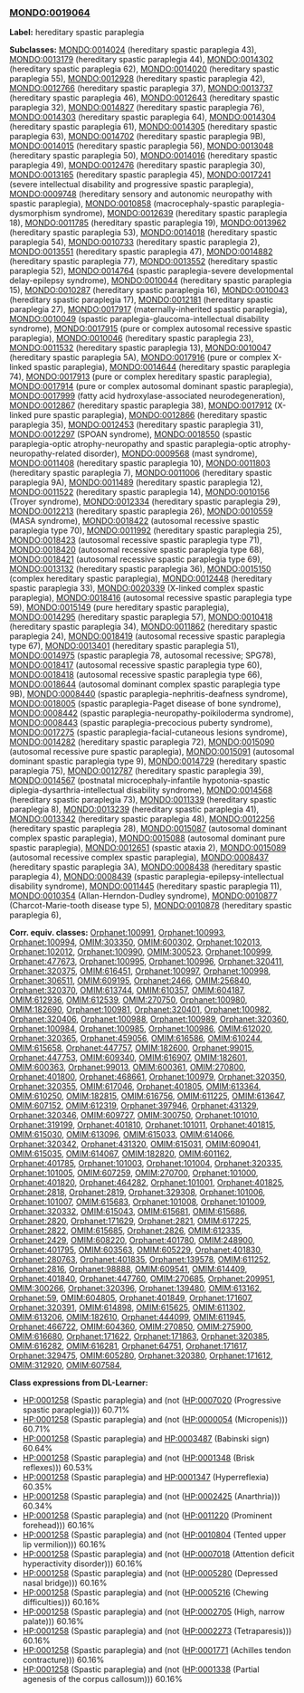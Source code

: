
### [MONDO:0019064](http://purl.obolibrary.org/obo/MONDO_0019064)
**Label:** hereditary spastic paraplegia

**Subclasses:** [MONDO:0014024](http://purl.obolibrary.org/obo/MONDO_0014024) (hereditary spastic paraplegia 43), [MONDO:0013179](http://purl.obolibrary.org/obo/MONDO_0013179) (hereditary spastic paraplegia 44), [MONDO:0014302](http://purl.obolibrary.org/obo/MONDO_0014302) (hereditary spastic paraplegia 62), [MONDO:0014020](http://purl.obolibrary.org/obo/MONDO_0014020) (hereditary spastic paraplegia 55), [MONDO:0012928](http://purl.obolibrary.org/obo/MONDO_0012928) (hereditary spastic paraplegia 42), [MONDO:0012766](http://purl.obolibrary.org/obo/MONDO_0012766) (hereditary spastic paraplegia 37), [MONDO:0013737](http://purl.obolibrary.org/obo/MONDO_0013737) (hereditary spastic paraplegia 46), [MONDO:0012643](http://purl.obolibrary.org/obo/MONDO_0012643) (hereditary spastic paraplegia 32), [MONDO:0014827](http://purl.obolibrary.org/obo/MONDO_0014827) (hereditary spastic paraplegia 76), [MONDO:0014303](http://purl.obolibrary.org/obo/MONDO_0014303) (hereditary spastic paraplegia 64), [MONDO:0014304](http://purl.obolibrary.org/obo/MONDO_0014304) (hereditary spastic paraplegia 61), [MONDO:0014305](http://purl.obolibrary.org/obo/MONDO_0014305) (hereditary spastic paraplegia 63), [MONDO:0014702](http://purl.obolibrary.org/obo/MONDO_0014702) (hereditary spastic paraplegia 9B), [MONDO:0014015](http://purl.obolibrary.org/obo/MONDO_0014015) (hereditary spastic paraplegia 56), [MONDO:0013048](http://purl.obolibrary.org/obo/MONDO_0013048) (hereditary spastic paraplegia 50), [MONDO:0014016](http://purl.obolibrary.org/obo/MONDO_0014016) (hereditary spastic paraplegia 49), [MONDO:0012476](http://purl.obolibrary.org/obo/MONDO_0012476) (hereditary spastic paraplegia 30), [MONDO:0013165](http://purl.obolibrary.org/obo/MONDO_0013165) (hereditary spastic paraplegia 45), [MONDO:0017241](http://purl.obolibrary.org/obo/MONDO_0017241) (severe intellectual disability and progressive spastic paraplegia), [MONDO:0009748](http://purl.obolibrary.org/obo/MONDO_0009748) (hereditary sensory and autonomic neuropathy with spastic paraplegia), [MONDO:0010858](http://purl.obolibrary.org/obo/MONDO_0010858) (macrocephaly-spastic paraplegia-dysmorphism syndrome), [MONDO:0012639](http://purl.obolibrary.org/obo/MONDO_0012639) (hereditary spastic paraplegia 18), [MONDO:0011785](http://purl.obolibrary.org/obo/MONDO_0011785) (hereditary spastic paraplegia 19), [MONDO:0013962](http://purl.obolibrary.org/obo/MONDO_0013962) (hereditary spastic paraplegia 53), [MONDO:0014018](http://purl.obolibrary.org/obo/MONDO_0014018) (hereditary spastic paraplegia 54), [MONDO:0010733](http://purl.obolibrary.org/obo/MONDO_0010733) (hereditary spastic paraplegia 2), [MONDO:0013551](http://purl.obolibrary.org/obo/MONDO_0013551) (hereditary spastic paraplegia 47), [MONDO:0014882](http://purl.obolibrary.org/obo/MONDO_0014882) (hereditary spastic paraplegia 77), [MONDO:0013552](http://purl.obolibrary.org/obo/MONDO_0013552) (hereditary spastic paraplegia 52), [MONDO:0014764](http://purl.obolibrary.org/obo/MONDO_0014764) (spastic paraplegia-severe developmental delay-epilepsy syndrome), [MONDO:0010044](http://purl.obolibrary.org/obo/MONDO_0010044) (hereditary spastic paraplegia 15), [MONDO:0010287](http://purl.obolibrary.org/obo/MONDO_0010287) (hereditary spastic paraplegia 16), [MONDO:0010043](http://purl.obolibrary.org/obo/MONDO_0010043) (hereditary spastic paraplegia 17), [MONDO:0012181](http://purl.obolibrary.org/obo/MONDO_0012181) (hereditary spastic paraplegia 27), [MONDO:0017917](http://purl.obolibrary.org/obo/MONDO_0017917) (maternally-inherited spastic paraplegia), [MONDO:0010049](http://purl.obolibrary.org/obo/MONDO_0010049) (spastic paraplegia-glaucoma-intellectual disability syndrome), [MONDO:0017915](http://purl.obolibrary.org/obo/MONDO_0017915) (pure or complex autosomal recessive spastic paraplegia), [MONDO:0010046](http://purl.obolibrary.org/obo/MONDO_0010046) (hereditary spastic paraplegia 23), [MONDO:0011532](http://purl.obolibrary.org/obo/MONDO_0011532) (hereditary spastic paraplegia 13), [MONDO:0010047](http://purl.obolibrary.org/obo/MONDO_0010047) (hereditary spastic paraplegia 5A), [MONDO:0017916](http://purl.obolibrary.org/obo/MONDO_0017916) (pure or complex X-linked spastic paraplegia), [MONDO:0014644](http://purl.obolibrary.org/obo/MONDO_0014644) (hereditary spastic paraplegia 74), [MONDO:0017913](http://purl.obolibrary.org/obo/MONDO_0017913) (pure or complex hereditary spastic paraplegia), [MONDO:0017914](http://purl.obolibrary.org/obo/MONDO_0017914) (pure or complex autosomal dominant spastic paraplegia), [MONDO:0017999](http://purl.obolibrary.org/obo/MONDO_0017999) (fatty acid hydroxylase-associated neurodegeneration), [MONDO:0012867](http://purl.obolibrary.org/obo/MONDO_0012867) (hereditary spastic paraplegia 38), [MONDO:0017912](http://purl.obolibrary.org/obo/MONDO_0017912) (X-linked pure spastic paraplegia), [MONDO:0012866](http://purl.obolibrary.org/obo/MONDO_0012866) (hereditary spastic paraplegia 35), [MONDO:0012453](http://purl.obolibrary.org/obo/MONDO_0012453) (hereditary spastic paraplegia 31), [MONDO:0012297](http://purl.obolibrary.org/obo/MONDO_0012297) (SPOAN syndrome), [MONDO:0018550](http://purl.obolibrary.org/obo/MONDO_0018550) (spastic paraplegia-optic atrophy-neuropathy and spastic paraplegia-optic atrophy-neuropathy-related disorder), [MONDO:0009568](http://purl.obolibrary.org/obo/MONDO_0009568) (mast syndrome), [MONDO:0011408](http://purl.obolibrary.org/obo/MONDO_0011408) (hereditary spastic paraplegia 10), [MONDO:0011803](http://purl.obolibrary.org/obo/MONDO_0011803) (hereditary spastic paraplegia 7), [MONDO:0011006](http://purl.obolibrary.org/obo/MONDO_0011006) (hereditary spastic paraplegia 9A), [MONDO:0011489](http://purl.obolibrary.org/obo/MONDO_0011489) (hereditary spastic paraplegia 12), [MONDO:0011522](http://purl.obolibrary.org/obo/MONDO_0011522) (hereditary spastic paraplegia 14), [MONDO:0010156](http://purl.obolibrary.org/obo/MONDO_0010156) (Troyer syndrome), [MONDO:0012334](http://purl.obolibrary.org/obo/MONDO_0012334) (hereditary spastic paraplegia 29), [MONDO:0012213](http://purl.obolibrary.org/obo/MONDO_0012213) (hereditary spastic paraplegia 26), [MONDO:0010559](http://purl.obolibrary.org/obo/MONDO_0010559) (MASA syndrome), [MONDO:0018422](http://purl.obolibrary.org/obo/MONDO_0018422) (autosomal recessive spastic paraplegia type 70), [MONDO:0011992](http://purl.obolibrary.org/obo/MONDO_0011992) (hereditary spastic paraplegia 25), [MONDO:0018423](http://purl.obolibrary.org/obo/MONDO_0018423) (autosomal recessive spastic paraplegia type 71), [MONDO:0018420](http://purl.obolibrary.org/obo/MONDO_0018420) (autosomal recessive spastic paraplegia type 68), [MONDO:0018421](http://purl.obolibrary.org/obo/MONDO_0018421) (autosomal recessive spastic paraplegia type 69), [MONDO:0013132](http://purl.obolibrary.org/obo/MONDO_0013132) (hereditary spastic paraplegia 36), [MONDO:0015150](http://purl.obolibrary.org/obo/MONDO_0015150) (complex hereditary spastic paraplegia), [MONDO:0012448](http://purl.obolibrary.org/obo/MONDO_0012448) (hereditary spastic paraplegia 33), [MONDO:0020339](http://purl.obolibrary.org/obo/MONDO_0020339) (X-linked complex spastic paraplegia), [MONDO:0018416](http://purl.obolibrary.org/obo/MONDO_0018416) (autosomal recessive spastic paraplegia type 59), [MONDO:0015149](http://purl.obolibrary.org/obo/MONDO_0015149) (pure hereditary spastic paraplegia), [MONDO:0014295](http://purl.obolibrary.org/obo/MONDO_0014295) (hereditary spastic paraplegia 57), [MONDO:0010418](http://purl.obolibrary.org/obo/MONDO_0010418) (hereditary spastic paraplegia 34), [MONDO:0011862](http://purl.obolibrary.org/obo/MONDO_0011862) (hereditary spastic paraplegia 24), [MONDO:0018419](http://purl.obolibrary.org/obo/MONDO_0018419) (autosomal recessive spastic paraplegia type 67), [MONDO:0013401](http://purl.obolibrary.org/obo/MONDO_0013401) (hereditary spastic paraplegia 51), [MONDO:0014975](http://purl.obolibrary.org/obo/MONDO_0014975) (spastic paraplegia 78, autosomal recessive; SPG78), [MONDO:0018417](http://purl.obolibrary.org/obo/MONDO_0018417) (autosomal recessive spastic paraplegia type 60), [MONDO:0018418](http://purl.obolibrary.org/obo/MONDO_0018418) (autosomal recessive spastic paraplegia type 66), [MONDO:0018644](http://purl.obolibrary.org/obo/MONDO_0018644) (autosomal dominant complex spastic paraplegia type 9B), [MONDO:0008440](http://purl.obolibrary.org/obo/MONDO_0008440) (spastic paraplegia-nephritis-deafness syndrome), [MONDO:0018005](http://purl.obolibrary.org/obo/MONDO_0018005) (spastic paraplegia-Paget disease of bone syndrome), [MONDO:0008442](http://purl.obolibrary.org/obo/MONDO_0008442) (spastic paraplegia-neuropathy-poikiloderma syndrome), [MONDO:0008443](http://purl.obolibrary.org/obo/MONDO_0008443) (spastic paraplegia-precocious puberty syndrome), [MONDO:0017275](http://purl.obolibrary.org/obo/MONDO_0017275) (spastic paraplegia-facial-cutaneous lesions syndrome), [MONDO:0014282](http://purl.obolibrary.org/obo/MONDO_0014282) (hereditary spastic paraplegia 72), [MONDO:0015090](http://purl.obolibrary.org/obo/MONDO_0015090) (autosomal recessive pure spastic paraplegia), [MONDO:0015091](http://purl.obolibrary.org/obo/MONDO_0015091) (autosomal dominant spastic paraplegia type 9), [MONDO:0014729](http://purl.obolibrary.org/obo/MONDO_0014729) (hereditary spastic paraplegia 75), [MONDO:0012787](http://purl.obolibrary.org/obo/MONDO_0012787) (hereditary spastic paraplegia 39), [MONDO:0014567](http://purl.obolibrary.org/obo/MONDO_0014567) (postnatal microcephaly-infantile hypotonia-spastic diplegia-dysarthria-intellectual disability syndrome), [MONDO:0014568](http://purl.obolibrary.org/obo/MONDO_0014568) (hereditary spastic paraplegia 73), [MONDO:0011339](http://purl.obolibrary.org/obo/MONDO_0011339) (hereditary spastic paraplegia 8), [MONDO:0013239](http://purl.obolibrary.org/obo/MONDO_0013239) (hereditary spastic paraplegia 41), [MONDO:0013342](http://purl.obolibrary.org/obo/MONDO_0013342) (hereditary spastic paraplegia 48), [MONDO:0012256](http://purl.obolibrary.org/obo/MONDO_0012256) (hereditary spastic paraplegia 28), [MONDO:0015087](http://purl.obolibrary.org/obo/MONDO_0015087) (autosomal dominant complex spastic paraplegia), [MONDO:0015088](http://purl.obolibrary.org/obo/MONDO_0015088) (autosomal dominant pure spastic paraplegia), [MONDO:0012651](http://purl.obolibrary.org/obo/MONDO_0012651) (spastic ataxia 2), [MONDO:0015089](http://purl.obolibrary.org/obo/MONDO_0015089) (autosomal recessive complex spastic paraplegia), [MONDO:0008437](http://purl.obolibrary.org/obo/MONDO_0008437) (hereditary spastic paraplegia 3A), [MONDO:0008438](http://purl.obolibrary.org/obo/MONDO_0008438) (hereditary spastic paraplegia 4), [MONDO:0008439](http://purl.obolibrary.org/obo/MONDO_0008439) (spastic paraplegia-epilepsy-intellectual disability syndrome), [MONDO:0011445](http://purl.obolibrary.org/obo/MONDO_0011445) (hereditary spastic paraplegia 11), [MONDO:0010354](http://purl.obolibrary.org/obo/MONDO_0010354) (Allan-Herndon-Dudley syndrome), [MONDO:0010877](http://purl.obolibrary.org/obo/MONDO_0010877) (Charcot-Marie-tooth disease type 5), [MONDO:0010878](http://purl.obolibrary.org/obo/MONDO_0010878) (hereditary spastic paraplegia 6), 

**Corr. equiv. classes:** [Orphanet:100991](http://www.orpha.net/ORDO/Orphanet_100991), [Orphanet:100993](http://www.orpha.net/ORDO/Orphanet_100993), [Orphanet:100994](http://www.orpha.net/ORDO/Orphanet_100994), [OMIM:303350](http://purl.obolibrary.org/obo/OMIM_303350), [OMIM:600302](http://purl.obolibrary.org/obo/OMIM_600302), [Orphanet:102013](http://www.orpha.net/ORDO/Orphanet_102013), [Orphanet:102012](http://www.orpha.net/ORDO/Orphanet_102012), [Orphanet:100990](http://www.orpha.net/ORDO/Orphanet_100990), [OMIM:300523](http://purl.obolibrary.org/obo/OMIM_300523), [Orphanet:100999](http://www.orpha.net/ORDO/Orphanet_100999), [Orphanet:477673](http://www.orpha.net/ORDO/Orphanet_477673), [Orphanet:100995](http://www.orpha.net/ORDO/Orphanet_100995), [Orphanet:100996](http://www.orpha.net/ORDO/Orphanet_100996), [Orphanet:320411](http://www.orpha.net/ORDO/Orphanet_320411), [Orphanet:320375](http://www.orpha.net/ORDO/Orphanet_320375), [OMIM:616451](http://purl.obolibrary.org/obo/OMIM_616451), [Orphanet:100997](http://www.orpha.net/ORDO/Orphanet_100997), [Orphanet:100998](http://www.orpha.net/ORDO/Orphanet_100998), [Orphanet:306511](http://www.orpha.net/ORDO/Orphanet_306511), [OMIM:609195](http://purl.obolibrary.org/obo/OMIM_609195), [Orphanet:2466](http://www.orpha.net/ORDO/Orphanet_2466), [OMIM:256840](http://purl.obolibrary.org/obo/OMIM_256840), [Orphanet:320370](http://www.orpha.net/ORDO/Orphanet_320370), [OMIM:613744](http://purl.obolibrary.org/obo/OMIM_613744), [OMIM:610357](http://purl.obolibrary.org/obo/OMIM_610357), [OMIM:604187](http://purl.obolibrary.org/obo/OMIM_604187), [OMIM:612936](http://purl.obolibrary.org/obo/OMIM_612936), [OMIM:612539](http://purl.obolibrary.org/obo/OMIM_612539), [OMIM:270750](http://purl.obolibrary.org/obo/OMIM_270750), [Orphanet:100980](http://www.orpha.net/ORDO/Orphanet_100980), [OMIM:182690](http://purl.obolibrary.org/obo/OMIM_182690), [Orphanet:100981](http://www.orpha.net/ORDO/Orphanet_100981), [Orphanet:320401](http://www.orpha.net/ORDO/Orphanet_320401), [Orphanet:100982](http://www.orpha.net/ORDO/Orphanet_100982), [Orphanet:320406](http://www.orpha.net/ORDO/Orphanet_320406), [Orphanet:100988](http://www.orpha.net/ORDO/Orphanet_100988), [Orphanet:100989](http://www.orpha.net/ORDO/Orphanet_100989), [Orphanet:320360](http://www.orpha.net/ORDO/Orphanet_320360), [Orphanet:100984](http://www.orpha.net/ORDO/Orphanet_100984), [Orphanet:100985](http://www.orpha.net/ORDO/Orphanet_100985), [Orphanet:100986](http://www.orpha.net/ORDO/Orphanet_100986), [OMIM:612020](http://purl.obolibrary.org/obo/OMIM_612020), [Orphanet:320365](http://www.orpha.net/ORDO/Orphanet_320365), [Orphanet:459056](http://www.orpha.net/ORDO/Orphanet_459056), [OMIM:616586](http://purl.obolibrary.org/obo/OMIM_616586), [OMIM:610244](http://purl.obolibrary.org/obo/OMIM_610244), [OMIM:615658](http://purl.obolibrary.org/obo/OMIM_615658), [Orphanet:447757](http://www.orpha.net/ORDO/Orphanet_447757), [OMIM:182600](http://purl.obolibrary.org/obo/OMIM_182600), [Orphanet:99015](http://www.orpha.net/ORDO/Orphanet_99015), [Orphanet:447753](http://www.orpha.net/ORDO/Orphanet_447753), [OMIM:609340](http://purl.obolibrary.org/obo/OMIM_609340), [OMIM:616907](http://purl.obolibrary.org/obo/OMIM_616907), [OMIM:182601](http://purl.obolibrary.org/obo/OMIM_182601), [OMIM:600363](http://purl.obolibrary.org/obo/OMIM_600363), [Orphanet:99013](http://www.orpha.net/ORDO/Orphanet_99013), [OMIM:600361](http://purl.obolibrary.org/obo/OMIM_600361), [OMIM:270800](http://purl.obolibrary.org/obo/OMIM_270800), [Orphanet:401800](http://www.orpha.net/ORDO/Orphanet_401800), [Orphanet:468661](http://www.orpha.net/ORDO/Orphanet_468661), [Orphanet:100979](http://www.orpha.net/ORDO/Orphanet_100979), [Orphanet:320350](http://www.orpha.net/ORDO/Orphanet_320350), [Orphanet:320355](http://www.orpha.net/ORDO/Orphanet_320355), [OMIM:617046](http://purl.obolibrary.org/obo/OMIM_617046), [Orphanet:401805](http://www.orpha.net/ORDO/Orphanet_401805), [OMIM:613364](http://purl.obolibrary.org/obo/OMIM_613364), [OMIM:610250](http://purl.obolibrary.org/obo/OMIM_610250), [OMIM:182815](http://purl.obolibrary.org/obo/OMIM_182815), [OMIM:616756](http://purl.obolibrary.org/obo/OMIM_616756), [OMIM:611225](http://purl.obolibrary.org/obo/OMIM_611225), [OMIM:613647](http://purl.obolibrary.org/obo/OMIM_613647), [OMIM:607152](http://purl.obolibrary.org/obo/OMIM_607152), [OMIM:612319](http://purl.obolibrary.org/obo/OMIM_612319), [Orphanet:397946](http://www.orpha.net/ORDO/Orphanet_397946), [Orphanet:431329](http://www.orpha.net/ORDO/Orphanet_431329), [Orphanet:320346](http://www.orpha.net/ORDO/Orphanet_320346), [OMIM:609727](http://purl.obolibrary.org/obo/OMIM_609727), [OMIM:300750](http://purl.obolibrary.org/obo/OMIM_300750), [Orphanet:101010](http://www.orpha.net/ORDO/Orphanet_101010), [Orphanet:319199](http://www.orpha.net/ORDO/Orphanet_319199), [Orphanet:401810](http://www.orpha.net/ORDO/Orphanet_401810), [Orphanet:101011](http://www.orpha.net/ORDO/Orphanet_101011), [Orphanet:401815](http://www.orpha.net/ORDO/Orphanet_401815), [OMIM:615030](http://purl.obolibrary.org/obo/OMIM_615030), [OMIM:613096](http://purl.obolibrary.org/obo/OMIM_613096), [OMIM:615033](http://purl.obolibrary.org/obo/OMIM_615033), [OMIM:614066](http://purl.obolibrary.org/obo/OMIM_614066), [Orphanet:320342](http://www.orpha.net/ORDO/Orphanet_320342), [Orphanet:431320](http://www.orpha.net/ORDO/Orphanet_431320), [OMIM:615031](http://purl.obolibrary.org/obo/OMIM_615031), [OMIM:609041](http://purl.obolibrary.org/obo/OMIM_609041), [OMIM:615035](http://purl.obolibrary.org/obo/OMIM_615035), [OMIM:614067](http://purl.obolibrary.org/obo/OMIM_614067), [OMIM:182820](http://purl.obolibrary.org/obo/OMIM_182820), [OMIM:601162](http://purl.obolibrary.org/obo/OMIM_601162), [Orphanet:401785](http://www.orpha.net/ORDO/Orphanet_401785), [Orphanet:101003](http://www.orpha.net/ORDO/Orphanet_101003), [Orphanet:101004](http://www.orpha.net/ORDO/Orphanet_101004), [Orphanet:320335](http://www.orpha.net/ORDO/Orphanet_320335), [Orphanet:101005](http://www.orpha.net/ORDO/Orphanet_101005), [OMIM:607259](http://purl.obolibrary.org/obo/OMIM_607259), [OMIM:270700](http://purl.obolibrary.org/obo/OMIM_270700), [Orphanet:101000](http://www.orpha.net/ORDO/Orphanet_101000), [Orphanet:401820](http://www.orpha.net/ORDO/Orphanet_401820), [Orphanet:464282](http://www.orpha.net/ORDO/Orphanet_464282), [Orphanet:101001](http://www.orpha.net/ORDO/Orphanet_101001), [Orphanet:401825](http://www.orpha.net/ORDO/Orphanet_401825), [Orphanet:2818](http://www.orpha.net/ORDO/Orphanet_2818), [Orphanet:2819](http://www.orpha.net/ORDO/Orphanet_2819), [Orphanet:329308](http://www.orpha.net/ORDO/Orphanet_329308), [Orphanet:101006](http://www.orpha.net/ORDO/Orphanet_101006), [Orphanet:101007](http://www.orpha.net/ORDO/Orphanet_101007), [OMIM:615683](http://purl.obolibrary.org/obo/OMIM_615683), [Orphanet:101008](http://www.orpha.net/ORDO/Orphanet_101008), [Orphanet:101009](http://www.orpha.net/ORDO/Orphanet_101009), [Orphanet:320332](http://www.orpha.net/ORDO/Orphanet_320332), [OMIM:615043](http://purl.obolibrary.org/obo/OMIM_615043), [OMIM:615681](http://purl.obolibrary.org/obo/OMIM_615681), [OMIM:615686](http://purl.obolibrary.org/obo/OMIM_615686), [Orphanet:2820](http://www.orpha.net/ORDO/Orphanet_2820), [Orphanet:171629](http://www.orpha.net/ORDO/Orphanet_171629), [Orphanet:2821](http://www.orpha.net/ORDO/Orphanet_2821), [OMIM:617225](http://purl.obolibrary.org/obo/OMIM_617225), [Orphanet:2822](http://www.orpha.net/ORDO/Orphanet_2822), [OMIM:615685](http://purl.obolibrary.org/obo/OMIM_615685), [Orphanet:2826](http://www.orpha.net/ORDO/Orphanet_2826), [OMIM:612335](http://purl.obolibrary.org/obo/OMIM_612335), [Orphanet:2429](http://www.orpha.net/ORDO/Orphanet_2429), [OMIM:608220](http://purl.obolibrary.org/obo/OMIM_608220), [Orphanet:401780](http://www.orpha.net/ORDO/Orphanet_401780), [OMIM:248900](http://purl.obolibrary.org/obo/OMIM_248900), [Orphanet:401795](http://www.orpha.net/ORDO/Orphanet_401795), [OMIM:603563](http://purl.obolibrary.org/obo/OMIM_603563), [OMIM:605229](http://purl.obolibrary.org/obo/OMIM_605229), [Orphanet:401830](http://www.orpha.net/ORDO/Orphanet_401830), [Orphanet:280763](http://www.orpha.net/ORDO/Orphanet_280763), [Orphanet:401835](http://www.orpha.net/ORDO/Orphanet_401835), [Orphanet:139578](http://www.orpha.net/ORDO/Orphanet_139578), [OMIM:611252](http://purl.obolibrary.org/obo/OMIM_611252), [Orphanet:2816](http://www.orpha.net/ORDO/Orphanet_2816), [Orphanet:98888](http://www.orpha.net/ORDO/Orphanet_98888), [OMIM:609541](http://purl.obolibrary.org/obo/OMIM_609541), [OMIM:614409](http://purl.obolibrary.org/obo/OMIM_614409), [Orphanet:401840](http://www.orpha.net/ORDO/Orphanet_401840), [Orphanet:447760](http://www.orpha.net/ORDO/Orphanet_447760), [OMIM:270685](http://purl.obolibrary.org/obo/OMIM_270685), [Orphanet:209951](http://www.orpha.net/ORDO/Orphanet_209951), [OMIM:300266](http://purl.obolibrary.org/obo/OMIM_300266), [Orphanet:320396](http://www.orpha.net/ORDO/Orphanet_320396), [Orphanet:139480](http://www.orpha.net/ORDO/Orphanet_139480), [OMIM:613162](http://purl.obolibrary.org/obo/OMIM_613162), [Orphanet:59](http://www.orpha.net/ORDO/Orphanet_59), [OMIM:604805](http://purl.obolibrary.org/obo/OMIM_604805), [Orphanet:401849](http://www.orpha.net/ORDO/Orphanet_401849), [Orphanet:171607](http://www.orpha.net/ORDO/Orphanet_171607), [Orphanet:320391](http://www.orpha.net/ORDO/Orphanet_320391), [OMIM:614898](http://purl.obolibrary.org/obo/OMIM_614898), [OMIM:615625](http://purl.obolibrary.org/obo/OMIM_615625), [OMIM:611302](http://purl.obolibrary.org/obo/OMIM_611302), [OMIM:613206](http://purl.obolibrary.org/obo/OMIM_613206), [OMIM:182610](http://purl.obolibrary.org/obo/OMIM_182610), [Orphanet:444099](http://www.orpha.net/ORDO/Orphanet_444099), [OMIM:611945](http://purl.obolibrary.org/obo/OMIM_611945), [Orphanet:466722](http://www.orpha.net/ORDO/Orphanet_466722), [OMIM:604360](http://purl.obolibrary.org/obo/OMIM_604360), [OMIM:270850](http://purl.obolibrary.org/obo/OMIM_270850), [OMIM:275900](http://purl.obolibrary.org/obo/OMIM_275900), [OMIM:616680](http://purl.obolibrary.org/obo/OMIM_616680), [Orphanet:171622](http://www.orpha.net/ORDO/Orphanet_171622), [Orphanet:171863](http://www.orpha.net/ORDO/Orphanet_171863), [Orphanet:320385](http://www.orpha.net/ORDO/Orphanet_320385), [OMIM:616282](http://purl.obolibrary.org/obo/OMIM_616282), [OMIM:616281](http://purl.obolibrary.org/obo/OMIM_616281), [Orphanet:64751](http://www.orpha.net/ORDO/Orphanet_64751), [Orphanet:171617](http://www.orpha.net/ORDO/Orphanet_171617), [Orphanet:329475](http://www.orpha.net/ORDO/Orphanet_329475), [OMIM:605280](http://purl.obolibrary.org/obo/OMIM_605280), [Orphanet:320380](http://www.orpha.net/ORDO/Orphanet_320380), [Orphanet:171612](http://www.orpha.net/ORDO/Orphanet_171612), [OMIM:312920](http://purl.obolibrary.org/obo/OMIM_312920), [OMIM:607584](http://purl.obolibrary.org/obo/OMIM_607584), 

**Class expressions from DL-Learner:**

- [HP:0001258](http://purl.obolibrary.org/obo/HP_0001258) (Spastic paraplegia) and (not ([HP:0007020](http://purl.obolibrary.org/obo/HP_0007020) (Progressive spastic paraplegia))) 60.71%
- [HP:0001258](http://purl.obolibrary.org/obo/HP_0001258) (Spastic paraplegia) and (not ([HP:0000054](http://purl.obolibrary.org/obo/HP_0000054) (Micropenis))) 60.71%
- [HP:0001258](http://purl.obolibrary.org/obo/HP_0001258) (Spastic paraplegia) and [HP:0003487](http://purl.obolibrary.org/obo/HP_0003487) (Babinski sign) 60.64%
- [HP:0001258](http://purl.obolibrary.org/obo/HP_0001258) (Spastic paraplegia) and (not ([HP:0001348](http://purl.obolibrary.org/obo/HP_0001348) (Brisk reflexes))) 60.53%
- [HP:0001258](http://purl.obolibrary.org/obo/HP_0001258) (Spastic paraplegia) and [HP:0001347](http://purl.obolibrary.org/obo/HP_0001347) (Hyperreflexia) 60.35%
- [HP:0001258](http://purl.obolibrary.org/obo/HP_0001258) (Spastic paraplegia) and (not ([HP:0002425](http://purl.obolibrary.org/obo/HP_0002425) (Anarthria))) 60.34%
- [HP:0001258](http://purl.obolibrary.org/obo/HP_0001258) (Spastic paraplegia) and (not ([HP:0011220](http://purl.obolibrary.org/obo/HP_0011220) (Prominent forehead))) 60.16%
- [HP:0001258](http://purl.obolibrary.org/obo/HP_0001258) (Spastic paraplegia) and (not ([HP:0010804](http://purl.obolibrary.org/obo/HP_0010804) (Tented upper lip vermilion))) 60.16%
- [HP:0001258](http://purl.obolibrary.org/obo/HP_0001258) (Spastic paraplegia) and (not ([HP:0007018](http://purl.obolibrary.org/obo/HP_0007018) (Attention deficit hyperactivity disorder))) 60.16%
- [HP:0001258](http://purl.obolibrary.org/obo/HP_0001258) (Spastic paraplegia) and (not ([HP:0005280](http://purl.obolibrary.org/obo/HP_0005280) (Depressed nasal bridge))) 60.16%
- [HP:0001258](http://purl.obolibrary.org/obo/HP_0001258) (Spastic paraplegia) and (not ([HP:0005216](http://purl.obolibrary.org/obo/HP_0005216) (Chewing difficulties))) 60.16%
- [HP:0001258](http://purl.obolibrary.org/obo/HP_0001258) (Spastic paraplegia) and (not ([HP:0002705](http://purl.obolibrary.org/obo/HP_0002705) (High, narrow palate))) 60.16%
- [HP:0001258](http://purl.obolibrary.org/obo/HP_0001258) (Spastic paraplegia) and (not ([HP:0002273](http://purl.obolibrary.org/obo/HP_0002273) (Tetraparesis))) 60.16%
- [HP:0001258](http://purl.obolibrary.org/obo/HP_0001258) (Spastic paraplegia) and (not ([HP:0001771](http://purl.obolibrary.org/obo/HP_0001771) (Achilles tendon contracture))) 60.16%
- [HP:0001258](http://purl.obolibrary.org/obo/HP_0001258) (Spastic paraplegia) and (not ([HP:0001338](http://purl.obolibrary.org/obo/HP_0001338) (Partial agenesis of the corpus callosum))) 60.16%


